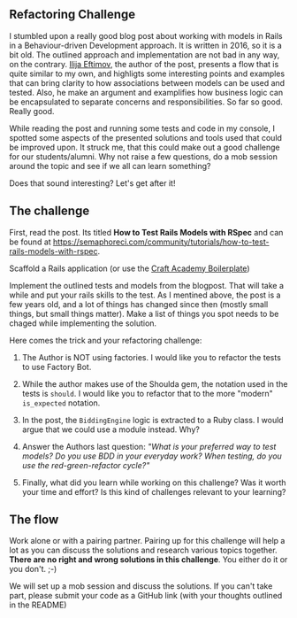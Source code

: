 ## Refactoring Challenge

I stumbled upon a really good blog post about working with models in Rails in a Behaviour-driven Development approach. It is written in 2016, so it is a bit old. The outlined approach and implementation are not bad in any way, on the contrary. [Ilija Eftimov](http://eftimov.net/), the author of the post, presents a flow that is quite similar to my own, and highligts some interesting points and examples that can bring clarity to how associations between models can be used and tested. Also, he make an argument and examplifies how business logic can be encapsulated to separate concerns and responsibilities. So far so good. Really good. 

While reading the post and running some tests and code in my console, I spotted some aspects of the presented solutions and tools used that could be improved upon. It struck me, that this could make out a good challenge for our students/alumni. Why not raise a few questions, do a mob session around the topic and see if we all can learn something?

Does that sound interesting? Let's get after it!

## The challenge
First, read the post. Its titled **How to Test Rails Models with RSpec** and can be found at https://semaphoreci.com/community/tutorials/how-to-test-rails-models-with-rspec. 

Scaffold a Rails application (or use the [Craft Academy Boilerplate](https://github.com/CraftAcademy/boilerplate)) 

Implement the outlined tests and models from the blogpost. That will take a while and put your rails skills to the test. As I mentined above, the post is a few years old, and a lot of things has changed since then (mostly small things, but small things matter). Make a list of things you spot needs to be chaged while implementing the solution.

Here comes the trick and your refactoring challenge:

1. The Author is NOT using factories. I would like you to refactor the tests to use Factory Bot.

2. While the author makes use of the Shoulda gem, the notation used in the tests is `should`. I would like you to refactor that to the more "modern" `is_expected` notation. 

3. In the post, the `BiddingEngine` logic is extracted to a Ruby class. I would argue that we could use a module instead. Why? 

4. Answer the Authors last question: _"What is your preferred way to test models? Do you use BDD in your everyday work? When testing, do you use the red-green-refactor cycle?"_

5. Finally, what did you learn while working on this challenge? Was it worth your time and effort? Is this kind of challenges relevant to your learning? 

## The flow

Work alone or with a pairing partner. Pairing up for this challenge will help a lot as you can discuss the solutions and research various topics together. **There are no right and wrong solutions in this challenge**. You either do it or you don't. ;-)

We will set up a mob session and discuss the solutions. If you can't take part, please submit your code as a GitHub link (with your thoughts outlined in the README)